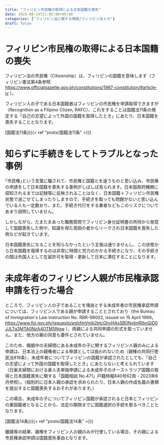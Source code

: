 ```yaml
---
title: "フィリピン市民権の取得による日本国籍の喪失"
date: 2025-08-24T21:05:00+09:00
categories: ["フィリピン法に関する情報/フィリピン法メモ"]
draft: false
---
```


# フィリピン市民権の取得による日本国籍の喪失

フィリピン法の市民権（Citizenship）は、フィリピンの国籍を意味します（フィリピン憲法第4条参照 https://www.officialgazette.gov.ph/constitutions/1987-constitution/#article-iv ）。

フィリピン人の子である日本国籍者はフィリピンの市民権を申請取得できますが（Recognition as a Filipino Ctizen, RAFC）、これをすることは国籍法11条の規定する「自己の志望によって外国の国籍を取得したとき」にあたり、日本国籍を喪失することとなります。

[国籍法11条]({{< ref "posts/国籍法11条" >}})

# 知らずに手続きをしてトラブルとなった事例

｢市民権｣という言葉に騙されて、市民権と国籍とを違うものと思い込み、市民権の申請をして日本国籍を喪失する事例がしばしば見られます。日本国政府機関に探知されるまでは記録等に反映されることはなく、日本国籍＋フィリピン市民権状態で過ごせてしまったりしますので、手続きを取っても問題がないと思い込んでいる人も一定数おり、また、手続き代行をする業者などもこのリスクについてあまり説明していません。

しかしながら、たまたまあった職務質問でフィリピン身分証明書の所持から発覚して国籍喪失した例や、知識を得た周囲の者からリークされ日本国籍を喪失した例などが起きています。

日本国籍喪失になることを知らなかったという主張は通りませんし、この状態から日本国籍を復帰するのは非常に時間と労力のかかる手続きになり、その手続きの間は外国人として在留許可を取得・更新して日本に滞在することになります。

# 未成年者のフィリピン人親が市民権承認申請を行った場合

ところで、フィリピン人の子であることを理由とする未成年者の市民権承認申請については、フィリピン人である親が申請することとされており（the Bureau of Immigration's Law Instruction No. RBR-99002, issued on 15 April 1999。 https://www.foi.gov.ph/requests/aglzfmVmb2ktcGhyHAsSB0NvbnRlbnQiD0JJLTg3MTA0NzA4OTM5Ngw ）、両親による共同申請の形式を取っていません。また、他方の親の同意も要件とされていません。

このため、婚姻中の夫婦間にある未成年の子に関するフィリピン人親のみによる申請は、日本法上の親権者による申請としては扱われないため（親権の共同行使 民法818条）、未成年者についてフィリピンの国籍が承認されたとしても、「自己の志望によって外国の国籍を取得したとき」にあたらないと考えられています（日豪夫婦間における豪人夫単独申請による未成年子のオーストラリア国籍の取得と日本国籍喪失に関する「国籍相談 No.471」戸籍時報840号62頁・2023年6月参照）。（個別的に日本人親の承認を求められたり、日本人親の作成名義の書類を提出すると国籍喪失するおそれがあります。）

この場合、未成年の子についてフィリピン国籍が承認されると日本とフィリピンの重国籍者となることから、法定の期限までに国籍選択の手続を取るべきこととなります。

[国籍法14条]({{< ref "posts/国籍法14条" >}})

離婚等の結果、親権をフィリピン人の親のみが行使している場合、その親による市民権承認申請は国籍喪失事由となります。
